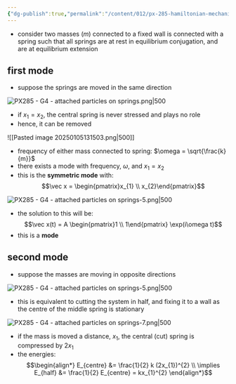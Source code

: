 ```yaml
---
{"dg-publish":true,"permalink":"/content/012/px-285-hamiltonian-mechanics-and-fluid-dynamics/term-1-hamiltonian-mechanics/g-normal-modes-and-small-oscillations/px-285-g4-attached-particles-on-springs/","noteIcon":"1","created":"2025-08-27T13:14:16.188+01:00","updated":"2025-01-05T13:18:35.000+00:00"}
---
```


- consider two masses $(m)$ connected to a fixed wall is connected with a spring such that all springs are at rest in equilibrium conjugation, and are at equilibrium extension 

## first mode
- suppose the springs are moved in the same direction

![PX285 - G4 - attached particles on springs.png|500](/img/user/pics/PX285%20-%20G4%20-%20attached%20particles%20on%20springs.png)

- if $x_{1}=x_{2}$, the central spring is never stressed and plays no role
- hence, it can be removed

![[Pasted image 20250105131503.png\|500]]

- frequency of either mass connected to spring: $\omega = \sqrt{\frac{k}{m}}$
- there exists a mode with frequency, $\omega$, and $x_{1}=x_{2}$
- this is the **symmetric mode** with:
$$\vec x = \begin{pmatrix}x_{1} \\ x_{2}\end{pmatrix}$$

![PX285 - G4 - attached particles on springs-5.png|500](/img/user/pics/PX285%20-%20G4%20-%20attached%20particles%20on%20springs-5.png)
 
- the solution to this will be: 
$$\vec x(t) = A \begin{pmatrix}1 \\ 1\end{pmatrix} \exp(i\omega t)$$
- this is a **mode**

## second mode
- suppose the masses are moving in opposite directions

![PX285 - G4 - attached particles on springs-5.png|500](/img/user/pics/PX285%20-%20G4%20-%20attached%20particles%20on%20springs-5.png)

- this is equivalent to cutting the system in half, and fixing it to a wall as the centre of the middle spring is stationary

![PX285 - G4 - attached particles on springs-7.png|500](/img/user/pics/PX285%20-%20G4%20-%20attached%20particles%20on%20springs-7.png)

- if the mass is moved a distance, $x_1$, the central (cut) spring is compressed by $2x_1$
- the energies:
$$\begin{align*}
E_{centre} &= \frac{1}{2} k (2x_{1})^{2} \\
\implies E_{half} &= \frac{1}{2} E_{centre} = kx_{1}^{2}
\end{align*}$$